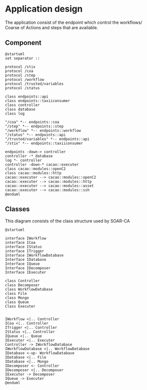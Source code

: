 # Application design

The application consist of the endpoint which control the workflows/ Coarse of Actions and steps that are available.

## Component 

```plantuml
@startuml
set separator ::

protocol /stix
protocol /coa
protocol /step
protocol /workflow
protocol /trusted/variables
protocol /status

class endpoints::api
class endpoints::taxiiconsumer
class controller
class database
class log

"/coa" *-- endpoints::coa
"/step" *-- endpoints::step
"/workflow" *-- endpoints::workflow
"/status" *-- endpoints::api
"/trusted/variables" *-- endpoints::api
"/stix" *-- endpoints::taxiiconsumer

endpoints -down-> controller
controller -* database
log *- controller
controller -down-* cacao::executer
class cacao::modules::openC2
class cacao::modules::http
cacao::executer --> cacao::modules::openC2
cacao::executer --> cacao::modules::http
cacao::executer --> cacao::modules::asset
cacao::executer --> cacao::modules::ssh
@enduml
```

## Classes

This diagram consists of the class structure used by SOAR-CA

```plantuml
@startuml

interface IWorkflow
interface ICoa
interface IStatus
interface ITrigger
Interface IWorkflowDatabase
Interface IDatabase
Interface IQueue
Interface IDecomposer
Interface IExecuter

class Controller
class Decomposer
class WorkflowDatabase
class File
class Mongo
class Queue
Class Executer


IWorkflow <|.. Controller
ICoa <|.. Controller
ITrigger <|.. Controller
IStatus <|.. Controller
IQueue <|.. Queue
IExecuter <|.. Executer
Controller -> IWorkflowDatabase
IWorkflowDatabase <|.. WorkflowDatabase
IDatabase <-up- WorkflowDatabase
IDatabase <|.. File
IDatabase <|.. Mongo
IDecomposer <- Controller
IDecomposer <|.. Decomposer
IExecuter -> Decomposer
IQueue -> Executer
@enduml
```
